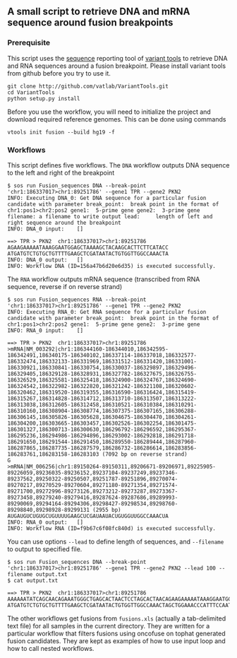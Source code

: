 ## A small script to retrieve DNA and mRNA sequence around fusion breakpoints

### Prerequisite

This script uses the [sequence](http://varianttools.sourceforge.net/VtoolsReport/Sequence) reporting tool of [variant tools](https://github.com/vatlab/VariantTools)
to retrieve DNA and RNA sequences around a fusion breakpoint. Please install variant tools from github before you try to use it.

```
git clone http://github.com/vatlab/VariantTools.git
cd VariantTools
python setup.py install
```

Before you use the workflow, you will need to initialize the project and download required reference genomes. This can be done using commands

```
vtools init fusion --build hg19 -f
```

### Workflows

This script defines five workflows. The `DNA` workflow outputs DNA sequence to the left and right of the breakpoint


```
$ sos run Fusion_sequences DNA --break-point 'chr1:186337017>chr1:89251786' --gene1 TPR --gene2 PKN2
INFO: Executing DNA_0: Get DNA sequence for a particular fusion candidate with parameter break_point:  break point in the format of chr1:pos1>chr2:pos2 gene1:  5-prime gene gene2:  3-prime gene filename: a filename to write output lead:     length of left and right sequence around the breakpoint
INFO: DNA_0 input:    []

==> TPR > PKN2  chr1:186337017>chr1:89251786
AGAAGAAAAATAAAGGAATGGAGCTAAAAGCTACAAGCACTTCTTCATACC
ATGATGTCTGTGCTGTTTTGAAGCTCGATAATACTGTGGTTGGCCAAACTA
INFO: DNA_0 output:   []
INFO: Workflow DNA (ID=156a47b6d20e6d35) is executed successfully.
```

The `RNA` workflow outputs mRNA sequence (transcribed from RNA sequence, reverse if on reverse strand)

```
$ sos run Fusion_sequences RNA --break-point 'chr1:186337017>chr1:89251786' --gene1 TPR --gene2 PKN2
INFO: Executing RNA_0: Get RNA sequence for a particular fusion candidate with parameter break_point:  break point in the format of chr1:pos1>chr2:pos2 gene1:  5-prime gene gene2:  3-prime gene
INFO: RNA_0 input:    []

==> TPR > PKN2  chr1:186337017>chr1:89251786
>mRNA|NM_003292|chr1:186344160-186344010,186342595-186342491,186340175-186340102,186337114-186337018,186332577-186332474,186332133-186331969,186331512-186331420,186331001-186330921,186330841-186330754,186330037-186329897,186329496-186329405,186329128-186328931,186327782-186327675,186326755-186326529,186325581-186325418,186324900-186324767,186324690-186324542,186322982-186322820,186321242-186321108,186320602-186320462,186319520-186319355,186316590-186316424,186315419-186315267,186314828-186314712,186313710-186313507,186313222-186313038,186312605-186312458,186310521-186310384,186310291-186310160,186308904-186308774,186307375-186307165,186306288-186306145,186305826-186305628,186304675-186304470,186304261-186304200,186303665-186303457,186302526-186302254,186301475-186301327,186300713-186300630,186296792-186296592,186295367-186295236,186294986-186294896,186293002-186292818,186291718-186291650,186291544-186291450,186289550-186289444,186287960-186287865,186287735-186287579,186286732-186286614,186283856-186283761,186283158-186283103 (7092 bp on reverse strand)
G
>mRNA|NM_006256|chr1:89150264-89150311,89206671-89206971,89225905-89226059,89236035-89236152,89237104-89237249,89237346-89237562,89250322-89250507,89251787-89251896,89270074-89270217,89270529-89270604,89271180-89271354,89271574-89271700,89272996-89273126,89273212-89273287,89273367-89273458,89279240-89279416,89287624-89287686,89289993-89290069,89294164-89294306,89298427-89298534,89298760-89298840,89298928-89299131 (2955 bp)
AUGAUGUCUGUGCUGUUUUGAAGCUCGAUAAUACUGUGGUUGGCCAAACUA
INFO: RNA_0 output:   []
INFO: Workflow RNA (ID=f9b67c6f08fc840d) is executed successfully.
```

You can use options `--lead` to define length of sequences, and `--filename` to output to specified file.

```
$ sos run Fusion_sequences DNA --break-point 'chr1:186337017>chr1:89251786' --gene1 TPR --gene2 PKN2 --lead 100 --filename output.txt
$ cat output.txt

==> TPR > PKN2  chr1:186337017>chr1:89251786
AAAAAATATCAGCAACAGAAATGGGCTGAGCACTAACTCCTAGCACTAACAGAAGAAAAATAAAGGAATGGAGCTAAAAGCTACAAGCACTTCTTCATACC
ATGATGTCTGTGCTGTTTTGAAGCTCGATAATACTGTGGTTGGCCAAACTAGCTGGAAACCCATTTCCAATCAGTCATGGGACCAGAAGTTTACACTGGAA
```

The other workflows get fusions from `fusions.xls` (actually a tab-delimited text file) for all samples in the current directory. They are written for a 
particular workflow that filters fusions using oncofuse on tophat generated fusion candidates. They are kept as examples of how to use input loop and
how to call nested workflows.
